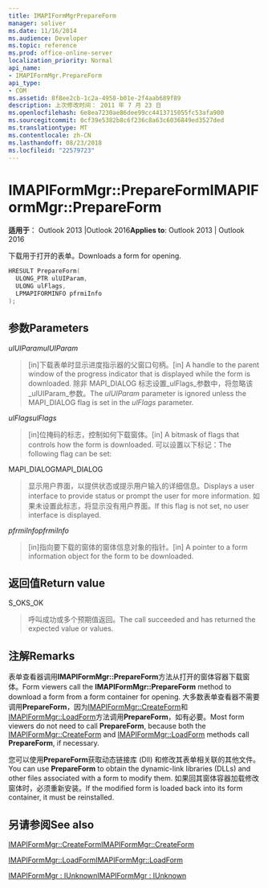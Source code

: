 ```yaml
---
title: IMAPIFormMgrPrepareForm
manager: soliver
ms.date: 11/16/2014
ms.audience: Developer
ms.topic: reference
ms.prod: office-online-server
localization_priority: Normal
api_name:
- IMAPIFormMgr.PrepareForm
api_type:
- COM
ms.assetid: 8f8ee2cb-1c2a-4958-b01e-2f4aab689f89
description: 上次修改时间： 2011 年 7 月 23 日
ms.openlocfilehash: 6e8ea7230ae86dee99cc4413715055fc53afa900
ms.sourcegitcommit: 0cf39e5382b8c6f236c8a63c6036849ed3527ded
ms.translationtype: MT
ms.contentlocale: zh-CN
ms.lasthandoff: 08/23/2018
ms.locfileid: "22579723"
---
```

# <a name="imapiformmgrprepareform"></a><span data-ttu-id="2774d-103">IMAPIFormMgr::PrepareForm</span><span class="sxs-lookup"><span data-stu-id="2774d-103">IMAPIFormMgr::PrepareForm</span></span>

  
  
<span data-ttu-id="2774d-104">**适用于**： Outlook 2013 |Outlook 2016</span><span class="sxs-lookup"><span data-stu-id="2774d-104">**Applies to**: Outlook 2013 | Outlook 2016</span></span> 
  
<span data-ttu-id="2774d-105">下载用于打开的表单。</span><span class="sxs-lookup"><span data-stu-id="2774d-105">Downloads a form for opening.</span></span>
  
```cpp
HRESULT PrepareForm(
  ULONG_PTR ulUIParam,
  ULONG ulFlags,
  LPMAPIFORMINFO pfrmiInfo
);
```

## <a name="parameters"></a><span data-ttu-id="2774d-106">参数</span><span class="sxs-lookup"><span data-stu-id="2774d-106">Parameters</span></span>

 <span data-ttu-id="2774d-107">_ulUIParam_</span><span class="sxs-lookup"><span data-stu-id="2774d-107">_ulUIParam_</span></span>
  
> <span data-ttu-id="2774d-108">[in]下载表单时显示进度指示器的父窗口句柄。</span><span class="sxs-lookup"><span data-stu-id="2774d-108">[in] A handle to the parent window of the progress indicator that is displayed while the form is downloaded.</span></span> <span data-ttu-id="2774d-109">除非 MAPI_DIALOG 标志设置_ulFlags_参数中，将忽略该_ulUIParam_参数。</span><span class="sxs-lookup"><span data-stu-id="2774d-109">The  _ulUIParam_ parameter is ignored unless the MAPI_DIALOG flag is set in the  _ulFlags_ parameter.</span></span> 
    
 <span data-ttu-id="2774d-110">_ulFlags_</span><span class="sxs-lookup"><span data-stu-id="2774d-110">_ulFlags_</span></span>
  
> <span data-ttu-id="2774d-111">[in]位掩码的标志，控制如何下载窗体。</span><span class="sxs-lookup"><span data-stu-id="2774d-111">[in] A bitmask of flags that controls how the form is downloaded.</span></span> <span data-ttu-id="2774d-112">可以设置以下标记：</span><span class="sxs-lookup"><span data-stu-id="2774d-112">The following flag can be set:</span></span>
    
<span data-ttu-id="2774d-113">MAPI_DIALOG</span><span class="sxs-lookup"><span data-stu-id="2774d-113">MAPI_DIALOG</span></span> 
  
> <span data-ttu-id="2774d-114">显示用户界面，以提供状态或提示用户输入的详细信息。</span><span class="sxs-lookup"><span data-stu-id="2774d-114">Displays a user interface to provide status or prompt the user for more information.</span></span> <span data-ttu-id="2774d-115">如果未设置此标志，将显示没有用户界面。</span><span class="sxs-lookup"><span data-stu-id="2774d-115">If this flag is not set, no user interface is displayed.</span></span>
    
 <span data-ttu-id="2774d-116">_pfrmiInfo_</span><span class="sxs-lookup"><span data-stu-id="2774d-116">_pfrmiInfo_</span></span>
  
> <span data-ttu-id="2774d-117">[in]指向要下载的窗体的窗体信息对象的指针。</span><span class="sxs-lookup"><span data-stu-id="2774d-117">[in] A pointer to a form information object for the form to be downloaded.</span></span>
    
## <a name="return-value"></a><span data-ttu-id="2774d-118">返回值</span><span class="sxs-lookup"><span data-stu-id="2774d-118">Return value</span></span>

<span data-ttu-id="2774d-119">S_OK</span><span class="sxs-lookup"><span data-stu-id="2774d-119">S_OK</span></span> 
  
> <span data-ttu-id="2774d-120">呼叫成功或多个预期值返回。</span><span class="sxs-lookup"><span data-stu-id="2774d-120">The call succeeded and has returned the expected value or values.</span></span>
    
## <a name="remarks"></a><span data-ttu-id="2774d-121">注解</span><span class="sxs-lookup"><span data-stu-id="2774d-121">Remarks</span></span>

<span data-ttu-id="2774d-122">表单查看器调用**IMAPIFormMgr::PrepareForm**方法从打开的窗体容器下载窗体。</span><span class="sxs-lookup"><span data-stu-id="2774d-122">Form viewers call the **IMAPIFormMgr::PrepareForm** method to download a form from a form container for opening.</span></span> <span data-ttu-id="2774d-123">大多数表单查看器不需要调用**PrepareForm**，因为[IMAPIFormMgr::CreateForm](imapiformmgr-createform.md)和[IMAPIFormMgr::LoadForm](imapiformmgr-loadform.md)方法调用**PrepareForm**，如有必要。</span><span class="sxs-lookup"><span data-stu-id="2774d-123">Most form viewers do not need to call **PrepareForm**, because both the [IMAPIFormMgr::CreateForm](imapiformmgr-createform.md) and [IMAPIFormMgr::LoadForm](imapiformmgr-loadform.md) methods call **PrepareForm**, if necessary.</span></span> 
  
<span data-ttu-id="2774d-124">您可以使用**PrepareForm**获取动态链接库 (Dll) 和修改其表单相关联的其他文件。</span><span class="sxs-lookup"><span data-stu-id="2774d-124">You can use **PrepareForm** to obtain the dynamic-link libraries (DLLs) and other files associated with a form to modify them.</span></span> <span data-ttu-id="2774d-125">如果回其窗体容器加载修改窗体时，必须重新安装。</span><span class="sxs-lookup"><span data-stu-id="2774d-125">If the modified form is loaded back into its form container, it must be reinstalled.</span></span> 
  
## <a name="see-also"></a><span data-ttu-id="2774d-126">另请参阅</span><span class="sxs-lookup"><span data-stu-id="2774d-126">See also</span></span>



[<span data-ttu-id="2774d-127">IMAPIFormMgr::CreateForm</span><span class="sxs-lookup"><span data-stu-id="2774d-127">IMAPIFormMgr::CreateForm</span></span>](imapiformmgr-createform.md)
  
[<span data-ttu-id="2774d-128">IMAPIFormMgr::LoadForm</span><span class="sxs-lookup"><span data-stu-id="2774d-128">IMAPIFormMgr::LoadForm</span></span>](imapiformmgr-loadform.md)
  
[<span data-ttu-id="2774d-129">IMAPIFormMgr : IUnknown</span><span class="sxs-lookup"><span data-stu-id="2774d-129">IMAPIFormMgr : IUnknown</span></span>](imapiformmgriunknown.md)

